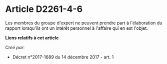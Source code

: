 # Article D2261-4-6

Les membres du groupe d'expert ne peuvent prendre part à l'élaboration du rapport lorsqu'ils ont un intérêt personnel à
l'affaire qui en est l'objet.

**Liens relatifs à cet article**

_Créé par_:

  - Décret n°2017-1689 du 14 décembre 2017 - art. 1
